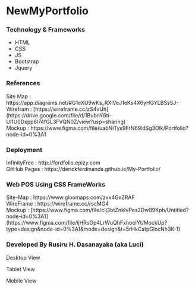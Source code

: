 # NewMyPortfolio
<h3>Technology & Frameworks</h3>

<ul>
  <li>HTML</li>
  <li>CSS</li>
  <li>JS</li>
  <li>Bootstrap</li>
  <li>Jquery</li>
</ul>
<h3>References</h3>
Site Map : https://app.diagrams.net/#G1eXU9wKs_RXlVeJ1eKs4X6yHGYLBSsSJ- <br>
Wirefram : [https://wireframe.cc/zS4vUh](https://drive.google.com/file/d/1BubnY8ti-Ul1U0Dxpp6l74fGL3FVQN0Z/view?usp=sharing)<br>
Mockup : https://www.figma.com/file/uabNiTys9FrN69ldSg3Olk/Portfolio?node-id=0%3A1

<h3>Deployment</h3>
InfinityFree : http://ferdfolio.epizy.com <br>
GitHub Pages : https://derickferdinands.github.io/My-Portfolio/ <br>

<h3> Web POS Using CSS FrameWorks</h3>
 Site-Map : https://www.gloomaps.com/zxx4GxZRAF <br>
 WireFrame : https://wireframe.cc/rscMG4 <br>
 Mockup : [https://www.figma.com/file/cIj3btZnkIvPes2Dw89Kph/Untitled?node-id=0%3A1](https://www.figma.com/file/ijHRsOp4LrWuQhFxhoeIYt/MockUp?type=design&node-id=0%3A1&mode=design&t=5rHkCatpGlocNh3K-1) <br>
<h3>Developed By Rusiru H. Dasanayaka (aka Luci)</h3>

Desktop View



Tablet View



Mobile View


